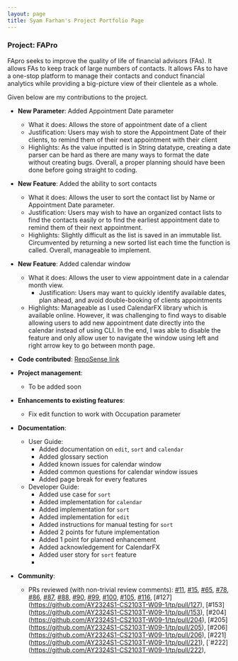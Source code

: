 ```yaml
---
layout: page
title: Syam Farhan's Project Portfolio Page
---
```


### Project: FAPro

FApro seeks to improve the quality of life of financial advisors (FAs). It allows FAs to keep track of large numbers of contacts. It allows FAs to have a one-stop platform to manage their contacts and conduct financial analytics while providing a big-picture view of their clientele as a whole.

Given below are my contributions to the project.

* **New Parameter**: Added Appointment Date parameter
  * What it does: Allows the store of appointment date of a client
  * Justification: Users may wish to store the Appointment Date of their clients, to remind them of their next appointment with their client 
  * Highlights: As the value inputted is in String datatype, creating a date parser can be hard as there are many ways to format the date without creating bugs. Overall, a proper planning should have been done before going straight to coding. 

* **New Feature**: Added the ability to sort contacts
  * What it does: Allows the user to sort the contact list by Name or Appointment Date parameter.
  * Justification: Users may wish to have an organized contact lists to find the contacts easily or to find the earliest appointment date to remind them of their next appointment.
  * Highlights: Slightly difficult as the list is saved in an immutable list. Circumvented by returning a new sorted list each time the function is called. Overall,  manageable to implement.

* **New Feature**: Added calendar window 
  * What it does: Allows the user to view appointment date in a calendar month view.
    * Justification: Users may want to quickly identify available dates, plan ahead, and avoid double-booking of clients appointments
  * Highlights: Manageable as I used CalendarFX library which is available online. However, it was challenging to find ways to disable allowing users to add new appointment date directly into the calendar instead of using CLI. In the end, I was able to disable the feature and only allow user to navigate the window using left and right arrow key to go between month page. 
  
* **Code contributed**: [RepoSense link](https://nus-cs2103-ay2324s1.github.io/tp-dashboard/?search=syamfarh&sort=groupTitle&sortWithin=title&timeframe=commit&mergegroup=&groupSelect=groupByRepos&breakdown=true&checkedFileTypes=docs~functional-code~test-code&since=2023-09-22)

* **Project management**:
    * To be added soon

* **Enhancements to existing features**:
  * Fix edit function to work with Occupation parameter
  
* **Documentation**:
    * User Guide:
        * Added documentation on `edit`, `sort` and `calendar`
        * Added glossary section
        * Added known issues for calendar window
        * Added common questions for calendar window issues
        * Added page break for every features 
    * Developer Guide:
        * Added use case for `sort`
        * Added implementation for `calendar`
        * Added implementation for `sort`
        * Added implementation for `edit`
        * Added instructions for manual testing for `sort`
        * Added 2 points for future implementation
        * Added 1 point for planned enhancement
        * Added acknowledgement for CalendarFX
        * Added user story for `sort` feature
        * 

* **Community**:
    * PRs reviewed (with non-trivial review comments): [\#11](https://github.com/AY2324S1-CS2103T-W09-1/tp/pull/11), [\#15](https://github.com/AY2324S1-CS2103T-W09-1/tp/pull/15), [\#65](https://github.com/AY2324S1-CS2103T-W09-1/tp/pull/65), [\#78](https://github.com/AY2324S1-CS2103T-W09-1/tp/pull/78), [\#86](https://github.com/AY2324S1-CS2103T-W09-1/tp/pull/86), [\#87](https://github.com/AY2324S1-CS2103T-W09-1/tp/pull/87), [\#88](https://github.com/AY2324S1-CS2103T-W09-1/tp/pull/88), [\#90](https://github.com/AY2324S1-CS2103T-W09-1/tp/pull/90), [\#99](https://github.com/AY2324S1-CS2103T-W09-1/tp/pull/99), [\#100](https://github.com/AY2324S1-CS2103T-W09-1/tp/pull/100), [\#105](https://github.com/AY2324S1-CS2103T-W09-1/tp/pull/105), [\#116](https://github.com/AY2324S1-CS2103T-W09-1/tp/pull/116), [\#127] (https://github.com/AY2324S1-CS2103T-W09-1/tp/pull/127), [\#153] (https://github.com/AY2324S1-CS2103T-W09-1/tp/pull/153), [\#204] (https://github.com/AY2324S1-CS2103T-W09-1/tp/pull/204), [\#205] (https://github.com/AY2324S1-CS2103T-W09-1/tp/pull/205), [\#206] (https://github.com/AY2324S1-CS2103T-W09-1/tp/pull/206), [\#221] (https://github.com/AY2324S1-CS2103T-W09-1/tp/pull/221), [`#222] (https://github.com/AY2324S1-CS2103T-W09-1/tp/pull/222),  

